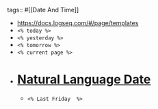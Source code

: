 tags:: #[[Date And Time]]

- https://docs.logseq.com/#/page/templates
- `<% today %>`
- `<% yesterday %>`
- `<% tomorrow %>`
- `<% current page %>`
- # [Natural Language Date](https://github.com/wanasit/chrono)
	- `<% Last Friday  %>`